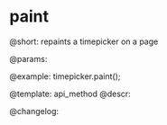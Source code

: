 paint
=============

@short: repaints a timepicker on a page


@params:




@example:
timepicker.paint();


@template: api_method
@descr:





@changelog:


